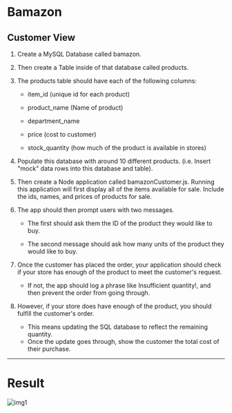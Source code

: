 # Bamazon

## Customer View 

1. Create a MySQL Database called bamazon.

2. Then create a Table inside of that database called products.

3. The products table should have each of the following columns:

   - item_id (unique id for each product)

   - product_name (Name of product)

   - department_name

   - price (cost to customer)

   - stock_quantity (how much of the product is available in stores)

4. Populate this database with around 10 different products. (i.e. Insert "mock" data rows into this database and table).

5. Then create a Node application called bamazonCustomer.js. Running this application will first display all of the items available for sale. Include the ids, names, and prices of products for sale.

6. The app should then prompt users with two messages.

   * The first should ask them the ID of the product they would like to buy.

   * The second message should ask how many units of the product they would like to buy.

7. Once the customer has placed the order, your application should check if your store has enough of the product to meet the customer's request.

   * If not, the app should log a phrase like Insufficient quantity!, and then prevent the order from going through.

8. However, if your store does have enough of the product, you should fulfill the customer's order.

   * This means updating the SQL database to reflect the remaining quantity.
   * Once the update goes through, show the customer the total cost of their purchase.


----------------------------------------------------------------------------------------------------------------------------------------

# Result

![img1](ttps://github.com/SenorCode/Bamazon/img1)

